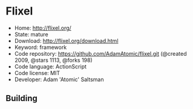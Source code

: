 # Flixel

- Home: http://flixel.org/
- State: mature
- Download: http://flixel.org/download.html
- Keyword: framework
- Code repository: https://github.com/AdamAtomic/flixel.git (@created 2009, @stars 1113, @forks 198)
- Code language: ActionScript
- Code license: MIT
- Developer: Adam 'Atomic' Saltsman

## Building
